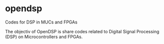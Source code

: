 # opendsp
Codes for DSP in MUCs and FPGAs


The objectiv of OpenDSP is share codes related to Digital Signal Processing (DSP) on Microcontrollers and FPGAs. 
